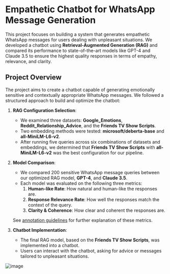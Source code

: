 # Empathetic Chatbot for WhatsApp Message Generation

This project focuses on building a system that generates empathetic WhatsApp messages for users dealing with unpleasant situations. We developed a chatbot using **Retrieval-Augmented Generation (RAG)** and compared its performance to state-of-the-art models like GPT-4 and Claude 3.5 to ensure the highest quality responses in terms of empathy, relevance, and clarity.

## Project Overview

The project aims to create a chatbot capable of generating emotionally sensitive and contextually appropriate WhatsApp messages. We followed a structured approach to build and optimize the chatbot:

1. **RAG Configuration Selection**: 
   - We examined three datasets: **Google_Emotions**, **Reddit_Relationship_Advice**, and the **Friends TV Show Scripts**.
   - Two embedding methods were tested: **microsoft/deberta-base** and **all-MiniLM-L6-v2**.
   - After running five queries across six combinations of datasets and embeddings, we determined that **Friends TV Show Scripts** with **all-MiniLM-L6-v2** was the best configuration for our pipeline.

2. **Model Comparison**:
   - We compared 200 sensitive WhatsApp message queries between our optimized RAG model, **GPT-4**, and **Claude 3.5**.
   - Each model was evaluated on the following three metrics:
     1. **Human-like Rate**: How natural and human-like the responses are.
     2. **Response Relevance Rate**: How well the responses match the context of the query.
     3. **Clarity & Coherence**: How clear and coherent the responses are.
   
   See [annotation guidelines](#annotation-guidelines) for further explanation of these metrics.

3. **Chatbot Implementation**:
   - The final RAG model, based on the **Friends TV Show Scripts**, was implemented into a chatbot.
   - Users can interact with the chatbot, asking for advice or messages tailored to unpleasant situations.
   
![image](https://github.com/user-attachments/assets/54609f53-689f-4edd-bc54-48b9890206ca)

